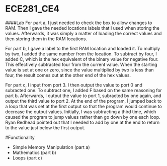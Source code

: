 ECE281_CE4
==========

####Lab
For part a, I just needed to check the box to allow changes to RAM.  Then I gave the needed locations labels that I
used when storing the values.  Afterwards, it was simply a matter of loading the correct values and then storing them
in the RAM locations.

For part b, I gave a label to the first RAM location and loaded it.  To multiply by two, I added the same number from
the location.  To subtract by four, I added C, which is the hex equivalent of the binary value for negative four. This
effectively subtracted four from the current value.  When the starting value is set at one or zero, since the value
multiplied by two is less than four, the result comes out at the other end of the hex values.

For part c, I input from port 3.  I then output the value to port 0 and subracted one.  To subtract one, I added F
based on the same reasoning for part b.  Afterwards, I output the value to port 1, subracted by one again, and output
the third value to port 2.  At the end of the program, I jumped back to a loop that was set at the first output so that
the program would continue to decrease the output values.  Initially, I was subtracting a third time, which caused the
program to jump values rather than go down by one each loop.  Ryan Redhead pointed out that I needed to add by one at
the end to return to the value just below the first output.

#Functionality
- Simple Memory Manipulation (part a)
- Mathematics (part b)
- Loops (part c)
